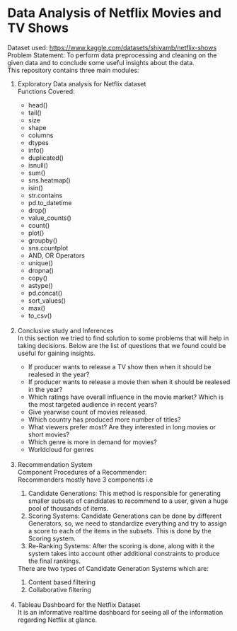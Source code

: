 # Data Analysis of Netflix Movies and TV Shows
Dataset used: https://www.kaggle.com/datasets/shivamb/netflix-shows
<br>
Problem Statement: To perform data preprocessing and cleaning on the given data and to conclude some useful insights about the data. <br>
This repository contains three main modules: <br>
<ol>
<li> Exploratory Data analysis for Netflix dataset </li>
Functions Covered: 
<ul>
  <li>head()</li>
  <li>tail()</li>
  <li>size</li>
  <li>shape</li>
  <li>columns</li>
  <li>dtypes</li>
  <li>info()</li>
  <li>duplicated()</li>
  <li>isnull()</li>
  <li>sum()</li>
  <li>sns.heatmap()</li>
  <li>isin()</li>
  <li>str.contains</li>
  <li>pd.to_datetime</li>
  <li>drop()</li>
  <li>value_counts()</li>
  <li>count()</li>
  <li>plot()</li>
  <li>groupby()</li>
  <li>sns.countplot</li>
  <li>AND, OR Operators</li>
  <li>unique()</li>
  <li>dropna()</li>
  <li>copy()</li>
  <li>astype()</li>
  <li>pd.concat()</li>
  <li>sort_values()</li>
  <li>max()</li>
  <li>to_csv()</li>
</ul>
<br>
<li> Conclusive study and Inferences </li>
In this section we tried to find solution to some problems that will help in taking decisions. Below are the list of questions that we found could be useful for gaining insights.
<ul>
  <li>If producer wants to release a TV show then when it should be realesed in the year?</li>
  <li>If producer wants to release a movie then when it should be realesed in the year?</li>
  <li>Which ratings have overall influence in the movie market? Which is the most targeted audience in recent years?</li>
  <li>Give yearwise count of movies released.</li>
  <li>Which country has produced more number of titles?</li>
  <li>What viewers prefer most? Are they interested in long movies or short movies?</li>
  <li>Which genre is more in demand for movies?</li>
  <li>Worldcloud for genres</li>
</ul>
<br>

<li> Recommendation System </li>
Component Procedures of a Recommender:<br>
Recommenders mostly have 3 components i.e<br>
<ol>
<li> Candidate Generations: This method is responsible for generating smaller subsets of candidates to recommend to a user, given a huge pool of thousands of items. </li>
<li> Scoring Systems: Candidate Generations can be done by different Generators, so, we need to standardize everything and try to assign a score to each of the items in the subsets. This is done by the Scoring system. </li>
<li> Re-Ranking Systems: After the scoring is done, along with it the system takes into account other additional constraints to produce the final rankings. </li>
</ol>
There are two types of Candidate Generation Systems which are:
<ol>
<li> Content based filtering </li>
<li> Collaborative filtering </li>
</ol>
<br>

<li> Tableau Dashboard for the Netflix Dataset </li>
It is an informative realtime dashboard for seeing all of the information regarding Netflix at glance.
<br>
